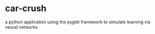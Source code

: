 # car-crush
a python application using the pyglet framework to simulate learning via neural networks
